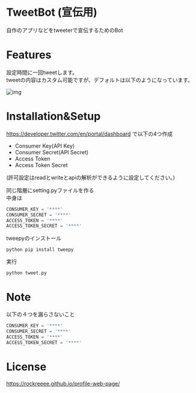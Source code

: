 # TweetBot (宣伝用)
 
自作のアプリなどをtweeterで宣伝するためのBot
 
# Features
 
設定時間に一回tweetします。  
tweetの内容はカスタム可能ですが、デフォルトは以下のようになっています。  

![img](https://user-images.githubusercontent.com/103748137/209785890-f2722484-46a5-4a35-bfdf-07cba5db712d.png)
 
 
# Installation&Setup

https://developer.twitter.com/en/portal/dashboard
で以下の4つ作成
- Consumer Key(API Key)
- Consumer Secret(API Secret)
- Access Token
- Access Token Secret

(許可設定はreadとwriteとapiの解析ができるように設定してください。)

同じ階層にsetting.pyファイルを作る  
中身は  
```setting.py
CONSUMER_KEY = '****'  
CONSUMER_SECRET = '****'  
ACCESS_TOKEN = '****'  
ACCESS_TOKEN_SECRET = '****'  
```
 
tweepyのインストール
 
```
python pip install tweepy
```

実行
 
```
python tweet.py
```
 
# Note

以下の４つを漏らさないこと
```setting.py
CONSUMER_KEY = '****'  
CONSUMER_SECRET = '****'  
ACCESS_TOKEN = '****'  
ACCESS_TOKEN_SECRET = '****'  
```
 
# License

https://rockreeee.github.io/profile-web-page/
